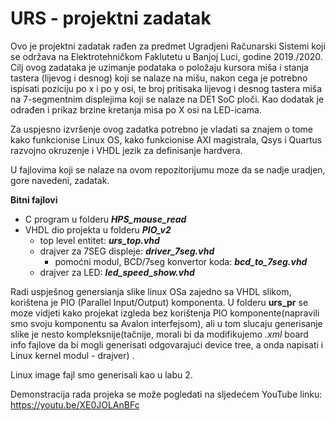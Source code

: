 # URS - projektni zadatak

Ovo je projektni zadatak rađen za predmet Ugradjeni Računarski Sistemi koji se održava na Elektrotehničkom Faklutetu u Banjoj Luci, godine 2019./2020. 
Cilj ovog zadataka je uzimanje podataka o položaju kursora miša i stanja tastera (lijevog i desnog) koji se nalaze na mišu, nakon cega je potrebno ispisati poziciju po x i po y osi, te broj pritisaka lijevog i desnog tastera miša na 7-segmentnim displejima koji se nalaze na DE1 SoC ploči.
Kao dodatak je odrađen i prikaz brzine kretanja misa po X osi na LED-icama.

Za uspjesno izvršenje ovog zadatka potrebno je vladati sa znajem o tome kako funkcionise Linux OS, kako funkcionise AXI magistrala, Qsys i Quartus razvojno okruzenje i VHDL jezik za definisanje hardvera.

U fajlovima koji se nalaze na ovom repozitorijumu moze da se nadje uradjen, gore navedeni, zadatak.

**Bitni fajlovi**

- C program u folderu ***HPS_mouse_read***
- VHDL dio projekta u folderu ***PIO_v2***
  - top level entitet: ***urs_top.vhd***
  - drajver za 7SEG displeje: ***driver_7seg.vhd***
    - pomoćni modul, BCD/7seg konvertor koda: ***bcd_to_7seg.vhd***
  - drajver za LED: ***led_speed_show.vhd***



Radi uspješnog genersianja slike linux OSa zajedno sa VHDL slikom, korištena je PIO (Parallel Input/Output) komponenta. U folderu **urs_pr** se moze vidjeti kako projekat izgleda bez korištenja PIO komponente(napravili smo svoju komponentu sa Avalon interfejsom), ali u tom slucaju generisanje slike je nesto kompleksnije(tačnije, morali bi da modifikujemo *.xml* board info fajlove da bi mogli generisati odgovarajući device tree, a onda napisati i Linux kernel modul - drajver) .

Linux image fajl smo generisali kao u labu 2.

Demonstracija rada projeka se može pogledati na sljedećem YouTube linku:  https://youtu.be/XE0JOLAnBFc 
